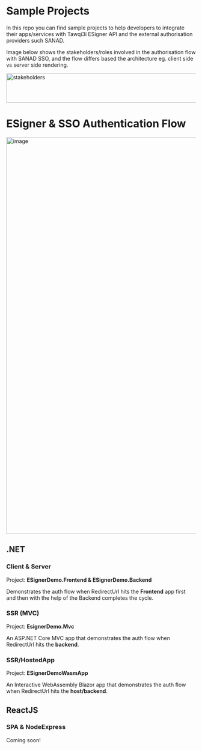 # Sample Projects
In this repo you can find sample projects to help developers to integrate their apps/services with Tawqi3i ESigner API and the external authorisation providers such SANAD.

Image below shows the stakeholders/roles involved in the authorisation flow with SANAD SSO, and the flow differs based the architecture eg. client side vs server side rendering.

<img width="581" height="78" alt="stakeholders" src="https://github.com/user-attachments/assets/db026e4a-244b-416c-8261-0da911ef90b8" />

# ESigner & SSO Authentication Flow
<img width="1752" height="1056" alt="image" src="https://github.com/user-attachments/assets/3f51dc6d-8ea3-4ab5-90ea-ec13de9056ac" />


## .NET

### Client & Server 
Project: **ESignerDemo.Frontend & ESignerDemo.Backend**

Demonstrates the auth flow when RedirectUrl hits the **Frontend** app first and then with the help of the Backend completes the cycle.

### SSR (MVC)
Project: **EsignerDemo.Mvc**

An ASP.NET Core MVC app that demonstrates the auth flow when RedirectUrl hits the **backend**.


### SSR/HostedApp
Project: **ESignerDemoWasmApp**

An Interactive WebAssembly Blazor app that demonstrates the auth flow when RedirectUrl hits the **host/backend**.


## ReactJS

### SPA & NodeExpress

Coming soon!
